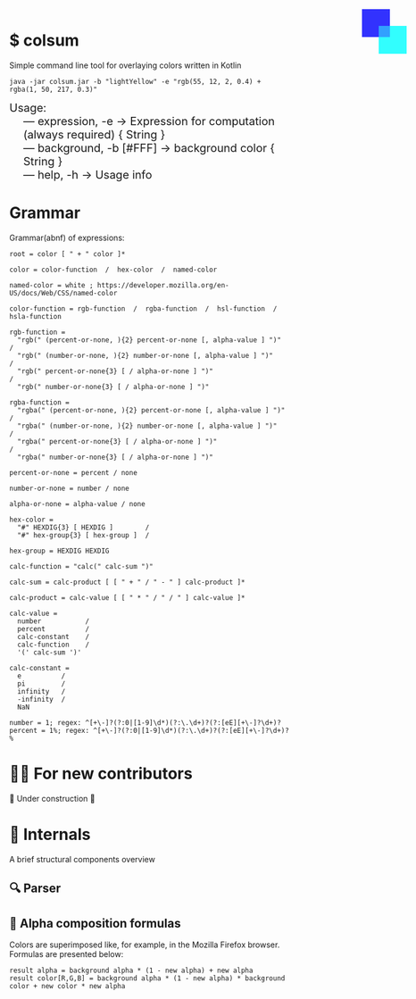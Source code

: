 <div style="right:0; position: absolute; width: 100px; height: 150px; opacity: 80%">
    <div style="position: absolute; width: 50px; height: 50px; background-color: blue; z-index: 2"></div>
    <div style="top: 30px; left: 30px; position: absolute; width: 50px; height: 50px; background-color: aqua; z-index: 1"></div>
    <div style="top: 30px; left: 30px; position: absolute; width: 50px; height: 50px; background-color: rgba(0,255,255,0.54); z-index: 3"></div>
</div>

# $ colsum

Simple command line tool for overlaying colors written in Kotlin

```shell
java -jar colsum.jar -b "lightYellow" -e "rgb(55, 12, 2, 0.4) + rgba(1, 50, 217, 0.3)"
```

<div style="font-size: 20px">
Usage:<br>
    <div style="margin-left: 25px">
    — expression, -e -> Expression for computation (always required) { String }<br>
    — background, -b [#FFF] -> background color { String }<br>
    — help, -h -> Usage info<br>
    </div>
</div>

# Grammar

Grammar(abnf) of expressions:

```abnf
root = color [ " + " color ]*

color = color-function  /  hex-color  /  named-color

named-color = white ; https://developer.mozilla.org/en-US/docs/Web/CSS/named-color

color-function = rgb-function  /  rgba-function  /  hsl-function  /  hsla-function

rgb-function = 
  "rgb(" (percent-or-none, ){2} percent-or-none [, alpha-value ] ")"  /
  "rgb(" (number-or-none, ){2} number-or-none [, alpha-value ] ")"    /
  "rgb(" percent-or-none{3} [ / alpha-or-none ] ")"                   /
  "rgb(" number-or-none{3} [ / alpha-or-none ] ")"

rgba-function = 
  "rgba(" (percent-or-none, ){2} percent-or-none [, alpha-value ] ")"  /
  "rgba(" (number-or-none, ){2} number-or-none [, alpha-value ] ")"    /
  "rgba(" percent-or-none{3} [ / alpha-or-none ] ")"                   /
  "rgba(" number-or-none{3} [ / alpha-or-none ] ")"

percent-or-none = percent / none

number-or-none = number / none

alpha-or-none = alpha-value / none

hex-color = 
  "#" HEXDIG{3} [ HEXDIG ]        /
  "#" hex-group{3} [ hex-group ]  /

hex-group = HEXDIG HEXDIG

calc-function = "calc(" calc-sum ")"  

calc-sum = calc-product [ [ " + " / " - " ] calc-product ]*  

calc-product = calc-value [ [ " * " / " / " ] calc-value ]*  

calc-value = 
  number           /
  percent          /
  calc-constant    /
  calc-function    /
  '(' calc-sum ')'   

calc-constant = 
  e          /
  pi         /
  infinity   /
  -infinity  /
  NaN
  
number = 1; regex: ^[+\-]?(?:0|[1-9]\d*)(?:\.\d+)?(?:[eE][+\-]?\d+)?
percent = 1%; regex: ^[+\-]?(?:0|[1-9]\d*)(?:\.\d+)?(?:[eE][+\-]?\d+)?%
```

# 🧑‍💻 For new contributors

🚧 Under construction 🚧

# 🔧 Internals

A brief structural components overview

## 🔍️ Parser

## 🎨 Alpha composition formulas

Сolors are superimposed like, for example, in the Mozilla Firefox browser. Formulas are presented below:

```
result alpha = background alpha * (1 - new alpha) + new alpha
result color[R,G,B] = background alpha * (1 - new alpha) * background color + new color * new alpha
```